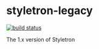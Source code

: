 # styletron-legacy

[![build status][build-badge]][build-href]

The 1.x version of Styletron

[build-badge]: https://travis-ci.org/rtsao/styletron-legacy.svg?branch=master
[build-href]: https://travis-ci.org/rtsao/styletron-legacy
